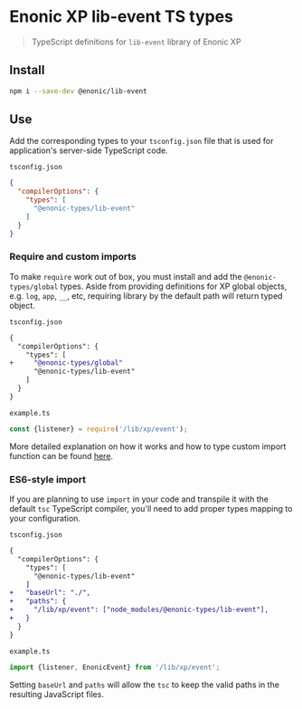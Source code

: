 # Enonic XP lib-event TS types

> TypeScript definitions for `lib-event` library of Enonic XP

## Install

```bash
npm i --save-dev @enonic/lib-event
```

## Use

Add the corresponding types to your `tsconfig.json` file that is used for application's server-side TypeScript code.

`tsconfig.json`
```json
{
  "compilerOptions": {
    "types": [
      "@enonic-types/lib-event"
    ]
  }
}
```

### Require and custom imports

To make `require` work out of box, you must install and add the `@enonic-types/global` types. Aside from providing definitions for XP global objects, e.g. `log`, `app`, `__`, etc, requiring library by the default path will return typed object.

`tsconfig.json`
```diff
{
  "compilerOptions": {
    "types": [
+     "@enonic-types/global"
      "@enonic-types/lib-event"
    ]
  }
}
```

`example.ts`
```ts
const {listener} = require('/lib/xp/event');
```

More detailed explanation on how it works and how to type custom import function can be found [here](https://github.com/enonic/xp/tree/master/modules/lib/typescript/README.md).

### ES6-style import

If you are planning to use `import` in your code and transpile it with the default `tsc` TypeScript compiler, you'll need to add proper types mapping to your configuration.

`tsconfig.json`
```diff
{
  "compilerOptions": {
    "types": [
      "@enonic-types/lib-event"
    ]
+   "baseUrl": "./",
+   "paths": {
+     "/lib/xp/event": ["node_modules/@enonic-types/lib-event"],
+   }
  }
}
```

`example.ts`
```ts
import {listener, EnonicEvent} from '/lib/xp/event';
```

Setting `baseUrl` and `paths` will allow the `tsc` to keep the valid paths in the resulting JavaScript files.

